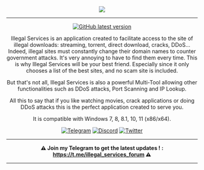<div align="center">
<img src="https://i.imgur.com/Cd6mBVN.png">
<hr>

[![GitHub latest version](https://img.shields.io/badge/GitHub-Download%20Latest%20Version-2b3137?logo=github&labelColor=2b3137)](https://github.com/Illegal-Services/Illegal_Services/raw/branch/downloads/IS.Setup.exe)

Illegal Services is an application created to facilitate access to the site of illegal downloads: streaming, torrent, direct download, cracks, DDoS...
Indeed, illegal sites must constantly change their domain names to counter government attacks. It's very annoying to have to find them every time.
This is why Illegal Services will be your best friend. Especially since it only chooses a list of the best sites, and no scam site is included.

But that's not all, Illegal Services is also a powerful Multi-Tool allowing other functionalities such as DDoS attacks, Port Scanning and IP Lookup.

All this to say that if you like watching movies, crack applications or doing DDoS attacks this is the perfect application created to serve you.

It is compatible with Windows 7, 8, 8.1, 10, 11 (x86/x64).

[![Telegram](https://img.shields.io/badge/Telegram-Illegal%20Services-28a8e9?logo=telegram&labelColor=28a8e9)](https://t.me/illegal_services_forum)
[![Discord](https://img.shields.io/badge/Discord-Illegal%20Services-7389D8?logo=discord&labelColor=6A7EC2)](https://discord.gg/eCMBHUB)
[![Twitter](https://img.shields.io/twitter/follow/illegalservices?cacheSeconds=3600)](https://twitter.com/illegalservices)

</div><hr>

<div align="center">

**⚠️ Join my Telegram to get the latest updates ! : https://t.me/illegal_services_forum ⚠️**

<hr></div>
